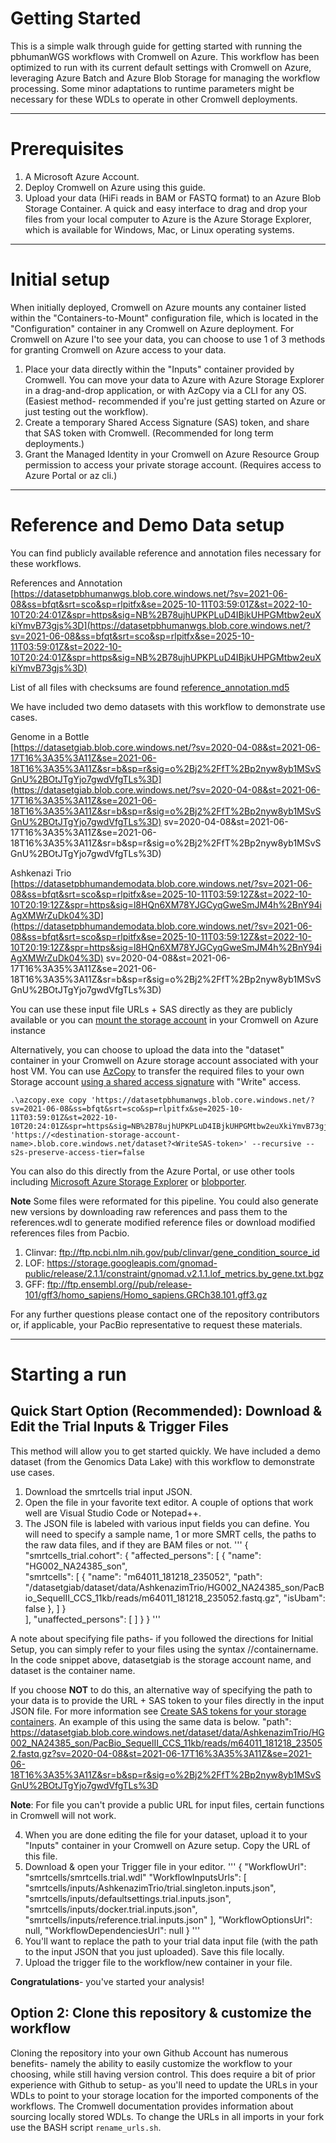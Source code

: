 # Getting Started
This is a simple walk through guide for getting started with running the pbhumanWGS workflows with Cromwell on Azure. This workflow has been optimized to run with its current default settings with Cromwell on Azure, leveraging Azure Batch and Azure Blob Storage for managing the workflow processing. Some minor adaptations to runtime parameters might be necessary for these WDLs to operate in other Cromwell deployments.
________________________________________
# Prerequisites
1.	A Microsoft Azure Account.
2.	Deploy Cromwell on Azure using this guide.
3.	Upload your data (HiFi reads in BAM or FASTQ format) to an Azure Blob Storage Container. A quick and easy interface to drag and drop your files from your local computer to Azure is the Azure Storage Explorer, which is available for Windows, Mac, or Linux operating systems.
________________________________________
# Initial setup
When initially deployed, Cromwell on Azure mounts any container listed within the "Containers-to-Mount" configuration file, which is located in the "Configuration" container in any Cromwell on Azure deployment. For Cromwell on Azure I'to see your data, you can choose to use 1 of 3 methods for granting Cromwell on Azure access to your data.
1.	Place your data directly within the "Inputs" container provided by Cromwell. You can move your data to Azure with Azure Storage Explorer in a drag-and-drop application, or with AzCopy via a CLI for any OS. (Easiest method- recommended if you're just getting started on Azure or just testing out the workflow).
2.	Create a temporary Shared Access Signature (SAS) token, and share that SAS token with Cromwell. (Recommended for long term deployments.)
3.	Grant the Managed Identity in your Cromwell on Azure Resource Group permission to access your private storage account. (Requires access to Azure Portal or az cli.)
________________________________________
# Reference and Demo Data setup

You can find publicly available reference and annotation files necessary for these workflows. 

References and Annotation<br/>
[https://datasetpbhumanwgs.blob.core.windows.net/?sv=2021-06-08&ss=bfqt&srt=sco&sp=rlpitfx&se=2025-10-11T03:59:01Z&st=2022-10-10T20:24:01Z&spr=https&sig=NB%2B78ujhUPKPLuD4IBjkUHPGMtbw2euXkiYmvB73gjs%3D](https://datasetpbhumanwgs.blob.core.windows.net/?sv=2021-06-08&ss=bfqt&srt=sco&sp=rlpitfx&se=2025-10-11T03:59:01Z&st=2022-10-10T20:24:01Z&spr=https&sig=NB%2B78ujhUPKPLuD4IBjkUHPGMtbw2euXkiYmvB73gjs%3D)

List of all files with checksums are found [reference_annotation.md5](reference_annotation.md5)

We have included two demo datasets with this workflow to demonstrate use cases.

Genome in a Bottle<br>
[https://datasetgiab.blob.core.windows.net/?sv=2020-04-08&st=2021-06-17T16%3A35%3A11Z&se=2021-06-18T16%3A35%3A11Z&sr=b&sp=r&sig=o%2Bj2%2FfT%2Bp2nyw8yb1MSvSGnU%2BOtJTgYjo7gwdVfgTLs%3D](https://datasetgiab.blob.core.windows.net/?sv=2020-04-08&st=2021-06-17T16%3A35%3A11Z&se=2021-06-18T16%3A35%3A11Z&sr=b&sp=r&sig=o%2Bj2%2FfT%2Bp2nyw8yb1MSvSGnU%2BOtJTgYjo7gwdVfgTLs%3D)
sv=2020-04-08&st=2021-06-17T16%3A35%3A11Z&se=2021-06-18T16%3A35%3A11Z&sr=b&sp=r&sig=o%2Bj2%2FfT%2Bp2nyw8yb1MSvSGnU%2BOtJTgYjo7gwdVfgTLs%3D)

Ashkenazi Trio<br>
[https://datasetpbhumandemodata.blob.core.windows.net/?sv=2021-06-08&ss=bfqt&srt=sco&sp=rlpitfx&se=2025-10-11T03:59:12Z&st=2022-10-10T20:19:12Z&spr=https&sig=l8HQn6XM78YJGCyqGweSmJM4h%2BnY94iAgXMWrZuDk04%3D](https://datasetpbhumandemodata.blob.core.windows.net/?sv=2021-06-08&ss=bfqt&srt=sco&sp=rlpitfx&se=2025-10-11T03:59:12Z&st=2022-10-10T20:19:12Z&spr=https&sig=l8HQn6XM78YJGCyqGweSmJM4h%2BnY94iAgXMWrZuDk04%3D)
sv=2020-04-08&st=2021-06-17T16%3A35%3A11Z&se=2021-06-18T16%3A35%3A11Z&sr=b&sp=r&sig=o%2Bj2%2FfT%2Bp2nyw8yb1MSvSGnU%2BOtJTgYjo7gwdVfgTLs%3D)

You can use these input file URLs + SAS directly as they are publicly available or you can [mount the storage account](https://github.com/microsoft/CromwellOnAzure/blob/main/docs/troubleshooting-guide.md#use-input-data-files-from-an-existing-azure-storage-account-that-my-lab-or-team-is-currently-using) in your Cromwell on Azure instance <br/>

Alternatively, you can choose to upload the data into the "dataset" container in your Cromwell on Azure storage account associated with your host VM.
You can use [AzCopy](https://docs.microsoft.com/en-us/azure/storage/common/storage-use-azcopy-blobs#copy-a-container-to-another-storage-account) to transfer the required files to your own Storage account [using a shared access signature](https://docs.microsoft.com/en-us/azure/storage/common/storage-sas-overview) with "Write" access.<br/>

```[//]: # ([SuppressMessage\("Microsoft.Security", "CS002:SecretInNextLine", Justification="public dataset"\)]) 
.\azcopy.exe copy 'https://datasetpbhumanwgs.blob.core.windows.net/?sv=2021-06-08&ss=bfqt&srt=sco&sp=rlpitfx&se=2025-10-11T03:59:01Z&st=2022-10-10T20:24:01Z&spr=https&sig=NB%2B78ujhUPKPLuD4IBjkUHPGMtbw2euXkiYmvB73gjs%3D' 'https://<destination-storage-account-name>.blob.core.windows.net/dataset?<WriteSAS-token>' --recursive --s2s-preserve-access-tier=false
```
You can also do this directly from the Azure Portal, or use other tools including [Microsoft Azure Storage Explorer](https://azure.microsoft.com/features/storage-explorer/) or [blobporter](https://github.com/Azure/blobporter). <br/>

**Note**
Some files were reformated for this pipeline. You could also generate new versions by downloading raw references and pass them to the references.wdl to generate modified reference files or download modified references files from Pacbio.

1. Clinvar: ftp://ftp.ncbi.nlm.nih.gov/pub/clinvar/gene_condition_source_id
2. LOF: https://storage.googleapis.com/gnomad-public/release/2.1.1/constraint/gnomad.v2.1.1.lof_metrics.by_gene.txt.bgz
3. GFF: ftp://ftp.ensembl.org//pub/release-101/gff3/homo_sapiens/Homo_sapiens.GRCh38.101.gff3.gz

For any further questions please contact one of the repository contributors or, if applicable, your PacBio representative to request these materials.
________________________________________
# Starting a run 
## Quick Start Option (Recommended): Download & Edit the Trial Inputs & Trigger Files
This method will allow you to get started quickly. We have included a demo dataset (from the Genomics Data Lake) with this workflow to demonstrate use cases.
1.	Download the smrtcells trial input JSON.
2.	Open the file in your favorite text editor. A couple of options that work well are Visual Studio Code or Notepad++.
3.	The JSON file is labeled with various input fields you can define. You will need to specify a sample name, 1 or more SMRT cells, the paths to the raw data files, and if they are BAM files or not.
	'''
    {
	 "smrtcells_trial.cohort": {
	     "affected_persons": [
	     {
	     "name": "HG002_NA24385_son",  
	     "smrtcells": [
	         {
	         "name": "m64011_181218_235052", 
	         "path": "/datasetgiab/dataset/data/AshkenazimTrio/HG002_NA24385_son/PacBio_SequelII_CCS_11kb/reads/m64011_181218_235052.fastq.gz", 
	         "isUbam": false
	         },
	     ]
	 }     
	 ],
	 "unaffected_persons": [
	     ]
	     }
	 } 
     '''

A note about specifying file paths- if you followed the directions for Initial Setup, you can simply refer to your files using the syntax /<storageAccountName>/containername. In the code snippet above, datasetgiab is the storage account name, and dataset is the container name.

If you choose **NOT** to do this, an alternative way of specifying the path to your data is to provide the URL + SAS token to your files directly in the input JSON file. For more information see [Create SAS tokens for your storage containers](https://learn.microsoft.com/en-us/azure/cognitive-services/translator/document-translation/create-sas-tokens?tabs=Containers). An example of this using the same data is below.
"path": https://datasetgiab.blob.core.windows.net/dataset/data/AshkenazimTrio/HG002_NA24385_son/PacBio_SequelII_CCS_11kb/reads/m64011_181218_235052.fastq.gz?sv=2020-04-08&st=2021-06-17T16%3A35%3A11Z&se=2021-06-18T16%3A35%3A11Z&sr=b&sp=r&sig=o%2Bj2%2FfT%2Bp2nyw8yb1MSvSGnU%2BOtJTgYjo7gwdVfgTLs%3D

**Note**: For file you can't provide a public URL for input files, certain functions in Cromwell will not work. 

4. When you are done editing the file for your dataset, upload it to your "Inputs" container in your Cromwell on Azure setup. Copy the URL of this file.
5. Download & open your Trigger file in your editor.
    '''
    {
    "WorkflowUrl": "smrtcells/smrtcells.trial.wdl"
    "WorkflowInputsUrls": [
        "smrtcells/inputs/AshkenazimTrio/trial.singleton.inputs.json",
        "smrtcells/inputs/defaultsettings.trial.inputs.json",
        "smrtcells/inputs/docker.trial.inputs.json",
        "smrtcells/inputs/reference.trial.inputs.json"
        ],
     "WorkflowOptionsUrl": null,
     "WorkflowDependenciesUrl": null
    }
    '''
6. You'll want to replace the path to your trial data input file (with the path to the input JSON that you just uploaded). Save this file locally.
7. Upload the trigger file to the workflow/new container in your file.

**Congratulations**- you've started your analysis!
## Option 2: Clone this repository & customize the workflow
Cloning the repository into your own Github Account has numerous benefits- namely the ability to easily customize the workflow to your choosing, while still having version control. This does require a bit of prior experience with Github to setup- as you'll need to update the URLs in your WDLs to point to your storage location for the imported components of the workflows. The Cromwell documentation provides information about sourcing locally stored WDLs. To change the URLs in all imports in your fork use the BASH script `rename_urls.sh`.

